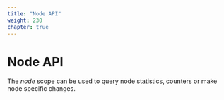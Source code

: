 ```yaml
---
title: "Node API"
weight: 230
chapter: true
---
```


# Node API

The *node* scope can be used to query node statistics, counters or make
node specific changes.
